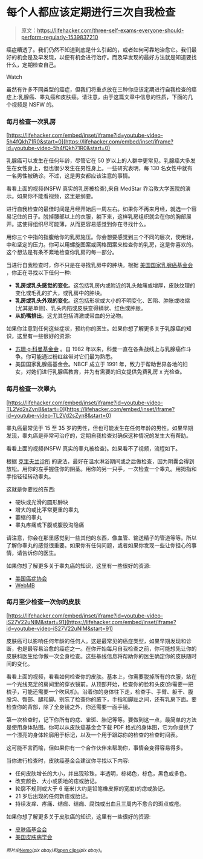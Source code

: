 # 每个人都应该定期进行三次自我检查

> 原文：<https://lifehacker.com/three-self-exams-everyone-should-perform-regularly-1539837210>

癌症糟透了。我们仍然不知道到底是什么引起的，或者如何可靠地治愈它。我们最好的机会是及早发现，以便有机会进行治疗。而及早发现的最好方法就是知道要找什么，定期检查自己。

Watch

虽然有许多不同类型的癌症，但我们将重点放在三种你应该定期进行自我检查的癌症上:乳腺癌、睾丸癌和皮肤癌。请注意，由于这篇文章中信息的性质，下面的几个视频是 NSFW 的。

### 每月检查一次乳房

 [https://lifehacker.com/embed/inset/iframe?id=youtube-video-5h4fQkh71R0&start=0](https://lifehacker.com/embed/inset/iframe?id=youtube-video-5h4fQkh71R0&start=0) 

乳腺癌可以发生在任何年龄，尽管它在 50 岁以上的人群中更常见。乳腺癌大多发生在女性身上，但也很少发生在男性身上。一些研究表明，每 130 名女性中就有一名男性被确诊。不过，这是男女都应该注意的事情。

看看上面的视频(NSFW 真实的乳房被检查),来自 MedStar 乔治敦大学医院的演示。如果你不能看视频，这里是纲要。

进行自我检查的最佳时间是月经开始后一周左右。如果你不再来月经，就选一个容易记住的日子。脱掉腰部以上的衣服，躺下来，这样乳房组织就会在你的胸部展开。这使得组织尽可能薄，从而更容易感觉到你在寻找什么。

用你三个中指的指腹给你的乳房施压。你会想要感觉到三个不同的层次，使用轻，中和坚定的压力。你可以用螺旋图案或网格图案来检查你的乳房，这是你喜欢的。这个想法是有条不紊地检查你乳房的每一部分。

当进行自我检查时，你不只是在寻找乳房中的肿块。根据 [美国国家乳腺癌基金会](http://lifehacker.com) ，你正在寻找以下任何一种:

*   **乳房或乳头感觉的变化**。这包括乳房内或附近的乳头触痛或增厚，皮肤纹理的变化或毛孔的扩大，或乳房中的肿块。
*   **乳房或乳头外观的变化**。这包括形状或大小的不明变化、凹陷、肿胀或收缩(尤其是单侧)、乳头内陷或皮肤变得鳞状、红色或肿胀。
*   **从奶嘴排出**。这尤其包括清澈或带血的分泌物。

如果你注意到任何这些症状，预约你的医生。如果你想了解更多关于乳腺癌的知识，这里有一些很好的资源:

*   [苏珊·g·科曼基金会](http://lifehacker.com) 。自 1982 年以来，科曼一直在各条战线上与乳腺癌作斗争。你可能通过粉红丝带对它们最为熟悉。
*   美国国家乳腺癌基金会。NBCF 成立于 1991 年，致力于帮助世界各地的妇女，对她们进行乳腺癌教育，并为有需要的妇女提供免费乳房 x 光检查。

### 每月检查一次睾丸

 [https://lifehacker.com/embed/inset/iframe?id=youtube-video-TL2Vd2sZyn8&start=0](https://lifehacker.com/embed/inset/iframe?id=youtube-video-TL2Vd2sZyn8&start=0) 

睾丸癌最常见于 15 至 35 岁的男性，但也可能发生在任何年龄的男性。如果早期发现，睾丸癌是非常可治疗的，定期自我检查对确保这种情况的发生大有帮助。

看看上面的视频(NSFW 真实的睾丸被检查)。如果看不了视频，流程如下。

根据 [克里夫兰诊所](http://lifehacker.com) 的说法，最好在温水淋浴期间或之后做检查，因为阴囊会得到放松。用你的左手握住你的阴茎。用你的另一只手，一次检查一个睾丸。用拇指和手指轻轻转动睾丸。

这就是你要找的东西:

*   硬块或光滑的圆形肿块
*   增大的或比平常更重的睾丸
*   萎缩的睾丸
*   睾丸疼痛或下腹或腹股沟隐痛

请注意，你会在那里感觉到一些其他的东西，像血管、输送精子的管道等等。所以了解你睾丸的感觉很重要。如果你有任何问题，或者如果你发现一些让你担心的事情，请告诉你的医生。

如果你想了解更多关于睾丸癌的知识，这里有一些很好的资源:

*   [美国癌症协会](http://www.cancer.org/cancer/testicularcancer/index)
*   [WebMB](http://www.webmd.com/cancer/testicular-cancer-directory)

### 每月至少检查一次你的皮肤

 [https://lifehacker.com/embed/inset/iframe?id=youtube-video-iS27V22uNIM&start=91](https://lifehacker.com/embed/inset/iframe?id=youtube-video-iS27V22uNIM&start=91) 

皮肤癌可以影响任何年龄的任何人。这是最常见的癌症类型，如果早期发现和诊断，也是最容易治愈的癌症之一。在你开始每月自我检查之前，你可能想先让你的皮肤科医生给你做一次全身检查。这些基线信息将帮助你的医生确定你的皮肤随时间的变化。

看看上面的视频，看看如何检查你的皮肤。基本上，你需要脱掉所有的衣服，站在一个光线充足的房间里的穿衣镜前。从顶部开始，检查你的脸和头皮(你需要一把梳子，可能还需要一个吹风机)。沿着你的身体往下走，检查手、手臂、躯干、腹股沟、臀部、腿和脚。别忘了检查你的腋下，手指和脚趾之间，还有乳房下面。要检查你的背部，除了全身镜之外，你还需要一面手镜。

第一次检查时，记下你所有的痣、雀斑、胎记等等。要做到这一点，最简单的方法是使用身体贴图。你可以从皮肤癌基金会下载 PDF 格式的身体图，它为你提供了一个漂亮的身体轮廓用于标记，以及一个用于跟踪你的检查的检查时间表。

这可能不言而喻，但如果你有一个合作伙伴来帮助你，事情会变得容易得多。

当你进行检查时，皮肤癌基金会建议你寻找以下内容:

*   任何皮肤增长的大小，并出现珍珠，半透明，棕褐色，棕色，黑色或多色。
*   改变颜色、大小或质地的痣或胎记。
*   轮廓不规则或大于 6 毫米(大约是铅笔橡皮擦的宽度)的痣或胎记。
*   21 岁后出现的任何新痣或胎记。
*   持续发痒、疼痛、结痂、结痂、腐蚀或出血且三周内不愈合的斑点或疮。

如果你想了解更多关于皮肤癌的知识，这里有一些很好的资源:

*   [皮肤癌基金会](http://www.skincancer.org/)
*   [美国皮肤病学会](http://www.aad.org/)

*<small>照片由</small>*[<small>Nemo</small>](http://pixabay.com/en/sign-icon-stick-outline-symbol-40643/)*<small>(pix abay)和</small>*[<small>open clips</small>](http://pixabay.com/en/lupe-magnifier-loupe-glass-160478/)*<small>(pix abay)</small>*。